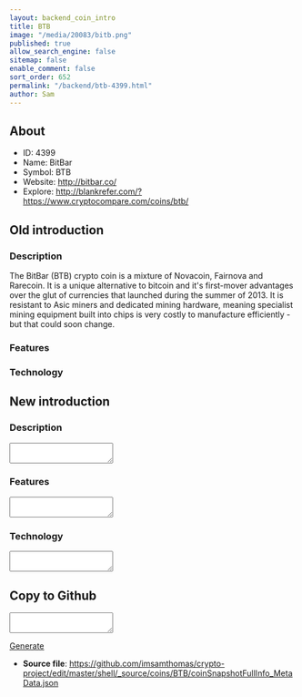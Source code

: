 ```yaml
---
layout: backend_coin_intro
title: BTB
image: "/media/20083/bitb.png"
published: true
allow_search_engine: false
sitemap: false
enable_comment: false
sort_order: 652
permalink: "/backend/btb-4399.html"
author: Sam
---
```


## About

- ID: 4399
- Name: BitBar
- Symbol: BTB
- Website: http://bitbar.co/
- Explore: http://blankrefer.com/?https://www.cryptocompare.com/coins/btb/


## Old introduction

### Description

<p>The BitBar (BTB) crypto coin is a mixture of Novacoin, Fairnova and Rarecoin. It is a unique alternative to bitcoin and it&#39;s first-mover advantages over the glut of currencies that launched during the summer of 2013. It is resistant to Asic miners and dedicated mining hardware, meaning specialist mining equipment built into chips is very costly to manufacture efficiently - but that could soon change.</p>

### Features


### Technology




## New introduction


### Description
<textarea id="meta_description" name="description"></textarea>

### Features
<textarea id="meta_features" name="features"></textarea>

### Technology
<textarea id="meta_technology" name="technology"></textarea>


## Copy to Github

<textarea id="coinsnapshotfullinfo_metadata"></textarea>

<a href="#gen" onclick="generateMetaDatJson()">Generate</a>

- **Source file**: <a href="https://github.com/imsamthomas/crypto-project/edit/master/shell/_source/coins/BTB/coinSnapshotFullInfo_MetaData.json">https://github.com/imsamthomas/crypto-project/edit/master/shell/_source/coins/BTB/coinSnapshotFullInfo_MetaData.json</a>

